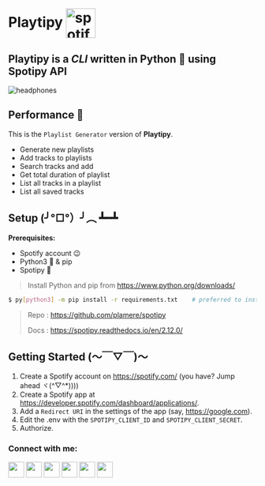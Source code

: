 # Playtipy <img alt="spotify logo" src="https://www.freepnglogos.com/uploads/spotify-logo-png/spotify-download-logo-30.png" width="60" align="center">

## Playtipy is a *CLI* written in Python :snake: using Spotipy API

<img alt="headphones" src="https://api.time.com/wp-content/uploads/2018/04/listening-to-music-headphones.jpg?quality=85&w=1200&h=628&crop=1">

## Performance :boxing_glove:

This is the `Playlist Generator` version of **Playtipy**.

* Generate new playlists
* Add tracks to playlists
* Search tracks and add
* Get total duration of playlist
* List all tracks in a playlist
* List all saved tracks

## Setup (╯°□°）╯︵ ┻━┻

**Prerequisites:**

* Spotify account 😉
* Python3 :snake: & pip
* Spotipy :cake:

> Install Python and pip from https://www.python.org/downloads/

```bash
$ py[python3] -m pip install -r requirements.txt	# preferred to install spotipy in a virtualenv
```

> Repo : https://github.com/plamere/spotipy
>
> Docs : https://spotipy.readthedocs.io/en/2.12.0/

## Getting Started (～￣▽￣)～

1. Create a Spotify account on https://spotify.com/ (you have? Jump ahead ヾ(^▽^*))))
2. Create a Spotify app at https://developer.spotify.com/dashboard/applications/.
3. Add a `Redirect URI` in the settings of the app (say, https://google.com).
4. Edit the .env with the `SPOTIPY_CLIENT_ID` and `SPOTIPY_CLIENT_SECRET`.
5. Authorize.

### Connect with me:

[<img height="32" width="32" src="https://unpkg.com/simple-icons@v3/icons/github.svg" />][github]
[<img height="32" width="32" src="https://unpkg.com/simple-icons@v3/icons/reddit.svg" />][reddit]
[<img height="32" width="32" src="https://unpkg.com/simple-icons@v3/icons/discord.svg" />][discord]
[<img height="32" width="32" src="https://unpkg.com/simple-icons@v3/icons/twitch.svg" />][twitch]
[<img height="32" width="32" src="https://unpkg.com/simple-icons@v3/icons/facebook.svg" />][facebook]
[<img height="32" width="32" src="https://unpkg.com/simple-icons@v3/icons/instagram.svg" />][instagram]


[github]: https://github.com/DracoY-code/
[reddit]: https://reddit.com/user/Red_Death_08/
[discord]: https://discord.com/channels/@me/756207322707001345
[twitch]: https://www.twitch.tv/dracoy_08
[facebook]: https://www.facebook.com/yashvardhan.singh.5686322/
[instagram]: https://www.instagram.com/evildracoy/
